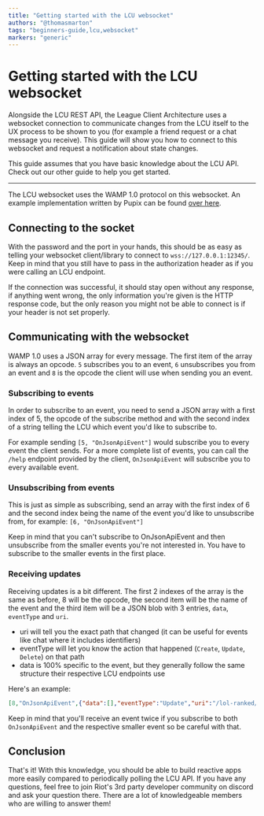 ```yaml
---
title: "Getting started with the LCU websocket"
authors: "@thomasmarton"
tags: "beginners-guide,lcu,websocket"
markers: "generic"
---
```

# Getting started with the LCU websocket

Alongside the LCU REST API, the League Client Architecture uses a websocket connection to communicate changes from the LCU itself to the UX process to be shown to you (for example a friend request or a chat message you receive). This guide will show you how to connect to this websocket and request a notification about state changes.

This guide assumes that you have basic knowledge about the LCU API. Check out our other guide to help you get started.

---

The LCU websocket uses the WAMP 1.0 protocol on this websocket. An example implementation written by Pupix can be found [over here](https://gist.github.com/Pupix/eb662b1b784bb704a1390643738a8c15).

## Connecting to the socket

With the password and the port in your hands, this should be as easy as telling your websocket client/library to connect to `wss://127.0.0.1:12345/`. Keep in mind that you still have to pass in the authorization header as if you were calling an LCU endpoint.

If the connection was successful, it should stay open without any response, if anything went wrong, the only information you're given is the HTTP response code, but the only reason you might not be able to connect is if your header is not set properly.

## Communicating with the websocket

WAMP 1.0 uses a JSON array for every message. The first item of the array is always an opcode. `5` subscribes you to an event, `6` unsubscribes you from an event and `8` is the opcode the client will use when sending you an event.

### Subscribing to events

In order to subscribe to an event, you need to send a JSON array with a first index of 5, the opcode of the subscribe method and with the second index of a string telling the LCU which event you'd like to subscribe to.

For example sending `[5, "OnJsonApiEvent"]` would subscribe you to every event the client sends.
For a more complete list of events, you can call the `/help` endpoint provided by the client, `OnJsonApiEvent` will subscribe you to every available event.

### Unsubscribing from events

This is just as simple as subscribing, send an array with the first index of 6 and the second index being the name of the event you'd like to unsubscribe from, for example: `[6, "OnJsonApiEvent"]`

Keep in mind that you can't subscribe to OnJsonApiEvent and then unsubscribe from the smaller events you're not interested in. You have to subscribe to the smaller events in the first place.

### Receiving updates

Receiving updates is a bit different. The first 2 indexes of the array is the same as before, 8 will be the opcode, the second item will be the name of the event and the third item will be a JSON blob with 3 entries, `data`, `eventType` and `uri`. 

- uri will tell you the exact path that changed (it can be useful for events like chat where it includes identifiers)
- eventType will let you know the action that happened (`Create`, `Update`, `Delete`) on that path
- data is 100% specific to the event, but they generally follow the same structure their respective LCU endpoints use

Here's an example:

```json
[8,"OnJsonApiEvent",{"data":[],"eventType":"Update","uri":"/lol-ranked/v1/notifications"}]
```

Keep in mind that you'll receive an event twice if you subscribe to both `OnJsonApiEvent` and the respective smaller event so be careful with that.

## Conclusion

That's it! With this knowledge, you should be able to build reactive apps more easily compared to periodically polling the LCU API. If you have any questions, feel free to join Riot's 3rd party developer community on discord and ask your question there. There are a lot of knowledgeable members who are willing to answer them!